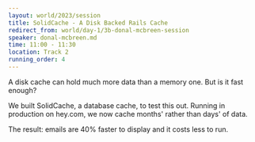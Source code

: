 ```yaml
---
layout: world/2023/session
title: SolidCache - A Disk Backed Rails Cache
redirect_from: world/day-1/3b-donal-mcbreen-session
speaker: donal-mcbreen.md
time: 11:00 - 11:30
location: Track 2
running_order: 4
---
```


A disk cache can hold much more data than a memory one. But is it fast enough?

We built SolidCache, a database cache, to test this out. Running in production on hey.com, we now cache months' rather than days' of data.

The result: emails are 40% faster to display and it costs less to run.
